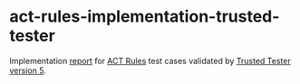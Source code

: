 # act-rules-implementation-trusted-tester

Implementation [report](./report.json) for [ACT Rules](https://github.com/act-rules/act-rules.github.io) test cases validated by [Trusted Tester version 5](tbd).
